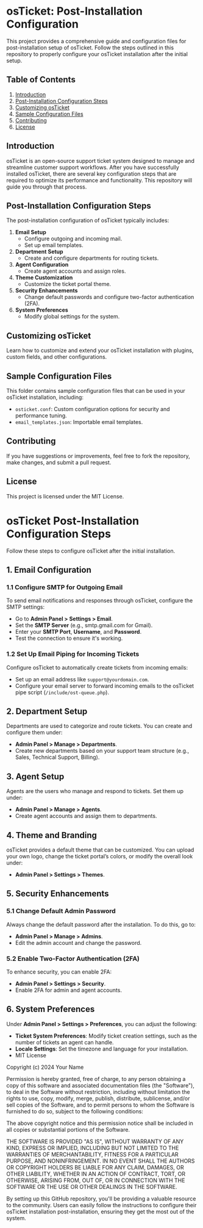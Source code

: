 
# osTicket: Post-Installation Configuration

This project provides a comprehensive guide and configuration files for post-installation setup of osTicket. Follow the steps outlined in this repository to properly configure your osTicket installation after the initial setup.

## Table of Contents
1. [Introduction](#introduction)
2. [Post-Installation Configuration Steps](#post-installation-configuration-steps)
3. [Customizing osTicket](#customizing-osticket)
4. [Sample Configuration Files](#sample-configuration-files)
5. [Contributing](#contributing)
6. [License](#license)

## Introduction

osTicket is an open-source support ticket system designed to manage and streamline customer support workflows. After you have successfully installed osTicket, there are several key configuration steps that are required to optimize its performance and functionality. This repository will guide you through that process.

## Post-Installation Configuration Steps

The post-installation configuration of osTicket typically includes:
1. **Email Setup**
   - Configure outgoing and incoming mail.
   - Set up email templates.
2. **Department Setup**
   - Create and configure departments for routing tickets.
3. **Agent Configuration**
   - Create agent accounts and assign roles.
4. **Theme Customization**
   - Customize the ticket portal theme.
5. **Security Enhancements**
   - Change default passwords and configure two-factor authentication (2FA).
6. **System Preferences**
   - Modify global settings for the system.

## Customizing osTicket

Learn how to customize and extend your osTicket installation with plugins, custom fields, and other configurations.

## Sample Configuration Files

This folder contains sample configuration files that can be used in your osTicket installation, including:
- `osticket.conf`: Custom configuration options for security and performance tuning.
- `email_templates.json`: Importable email templates.

## Contributing

If you have suggestions or improvements, feel free to fork the repository, make changes, and submit a pull request.

## License

This project is licensed under the MIT License.



# osTicket Post-Installation Configuration Steps

Follow these steps to configure osTicket after the initial installation.

## 1. Email Configuration

### 1.1 Configure SMTP for Outgoing Email
To send email notifications and responses through osTicket, configure the SMTP settings:
- Go to **Admin Panel > Settings > Email**.
- Set the **SMTP Server** (e.g., smtp.gmail.com for Gmail).
- Enter your **SMTP Port**, **Username**, and **Password**.
- Test the connection to ensure it's working.

### 1.2 Set Up Email Piping for Incoming Tickets
Configure osTicket to automatically create tickets from incoming emails:
- Set up an email address like `support@yourdomain.com`.
- Configure your email server to forward incoming emails to the osTicket pipe script (`/include/ost-queue.php`).

## 2. Department Setup

Departments are used to categorize and route tickets. You can create and configure them under:
- **Admin Panel > Manage > Departments**.
- Create new departments based on your support team structure (e.g., Sales, Technical Support, Billing).

## 3. Agent Setup

Agents are the users who manage and respond to tickets. Set them up under:
- **Admin Panel > Manage > Agents**.
- Create agent accounts and assign them to departments.

## 4. Theme and Branding

osTicket provides a default theme that can be customized. You can upload your own logo, change the ticket portal’s colors, or modify the overall look under:
- **Admin Panel > Settings > Themes**.

## 5. Security Enhancements

### 5.1 Change Default Admin Password
Always change the default password after the installation. To do this, go to:
- **Admin Panel > Manage > Admins**.
- Edit the admin account and change the password.

### 5.2 Enable Two-Factor Authentication (2FA)
To enhance security, you can enable 2FA:
- **Admin Panel > Settings > Security**.
- Enable 2FA for admin and agent accounts.

## 6. System Preferences

Under **Admin Panel > Settings > Preferences**, you can adjust the following:
- **Ticket System Preferences**: Modify ticket creation settings, such as the number of tickets an agent can handle.
- **Locale Settings**: Set the timezone and language for your installation.
- MIT License

Copyright (c) 2024 Your Name

Permission is hereby granted, free of charge, to any person obtaining a copy
of this software and associated documentation files (the "Software"), to deal
in the Software without restriction, including without limitation the rights
to use, copy, modify, merge, publish, distribute, sublicense, and/or sell
copies of the Software, and to permit persons to whom the Software is
furnished to do so, subject to the following conditions:

The above copyright notice and this permission notice shall be included in all
copies or substantial portions of the Software.

THE SOFTWARE IS PROVIDED "AS IS", WITHOUT WARRANTY OF ANY KIND, EXPRESS OR
IMPLIED, INCLUDING BUT NOT LIMITED TO THE WARRANTIES OF MERCHANTABILITY,
FITNESS FOR A PARTICULAR PURPOSE, AND NONINFRINGEMENT. IN NO EVENT SHALL THE
AUTHORS OR COPYRIGHT HOLDERS BE LIABLE FOR ANY CLAIM, DAMAGES, OR OTHER
LIABILITY, WHETHER IN AN ACTION OF CONTRACT, TORT, OR OTHERWISE, ARISING FROM,
OUT OF, OR IN CONNECTION WITH THE SOFTWARE OR THE USE OR OTHER DEALINGS IN
THE SOFTWARE.

By setting up this GitHub repository, you'll be providing a valuable resource to the community. Users can easily follow the instructions to configure their osTicket installation post-installation, ensuring they get the most out of the system.
